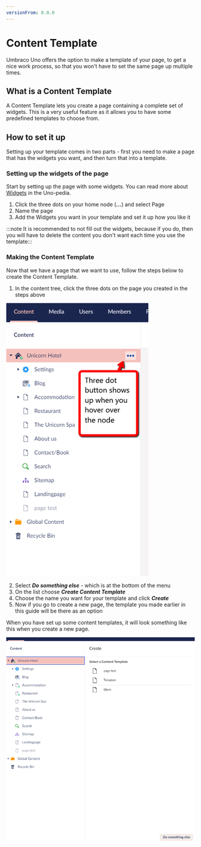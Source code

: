 ```yaml
---
versionFrom: 8.0.0
---
```


# Content Template

Umbraco Uno offers the option to make a template of your page, to get a nice work process, so that you won't have to set the same page up multiple times.

## What is a Content Template

A Content Template lets you create a page containing a complete set of widgets.
This is a very useful feature as it allows you to have some predefined templates to choose from.

## How to set it up

Setting up your template comes in two parts - first you need to make a page that has the widgets you want, and then turn that into a template.

### Setting up the widgets of the page

Start by setting up the page with some widgets.
You can read more about [Widgets](../../Uno-pedia/Widgets/index.md) in the Uno-pedia.

1. Click the three dots on your home node (**...**) and select Page
2. Name the page
3. Add the Widgets you want in your template and set it up how you like it

:::note It is recommended to not fill out the widgets, because if you do, then you will have to delete the content you don't want each time you use the template:::

### Making the Content Template

Now that we have a page that we want to use, follow the steps below to create the Content Template.

1. In the content tree, click the three dots on the page you created in the steps above

![Three dots icon](images/Three-Dots.png)

2. Select ***Do something else*** - which is at the bottom of the menu
3. On the list choose ***Create Content Template***
4. Choose the name you want for your template and click ***Create***
5. Now if you go to create a new page, the template you made earlier in this guide will be there as an option

When you have set up some content templates, it will look something like this when you create a new page.

![Multiple content templates](images/Content-Templates.png)